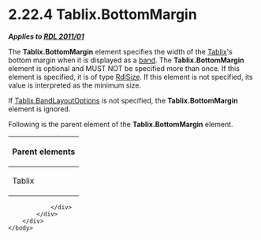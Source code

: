 <html dir="LTR" xmlns:mshelp="http://msdn.microsoft.com/mshelp" xmlns:ddue="http://ddue.schemas.microsoft.com/authoring/2003/5" xmlns:xlink="http://www.w3.org/1999/xlink" xmlns:tool="http://www.microsoft.com/tooltip">
    <head>
        <meta http-equiv="Content-Type" content="text/html; CHARSET=utf-8"></meta>
        <meta name="save" content="history"></meta>
        <title>2.22.4 Tablix.BottomMargin</title>
        <xml>
            <mshelp:toctitle title="2.22.4 Tablix.BottomMargin"></mshelp:toctitle>
            <mshelp:rltitle title="[MS-RDL]: Tablix.BottomMargin"></mshelp:rltitle>
            <mshelp:keyword index="A" term="3ecdbeab-fdb4-49ce-83f2-2036a40494bb"></mshelp:keyword>
            <mshelp:attr name="DCSext.ContentType" value="open specification"></mshelp:attr>
            <mshelp:attr name="AssetID" value="3ecdbeab-fdb4-49ce-83f2-2036a40494bb"></mshelp:attr>
            <mshelp:attr name="TopicType" value="kbRef"></mshelp:attr>
            <mshelp:attr name="DCSext.Title" value="[MS-RDL]: Tablix.BottomMargin" />
        </xml>
    </head>
    <body>
        <div id="header">
            <h1 class="heading">2.22.4 Tablix.BottomMargin</h1>
        </div>
        <div id="mainSection">
            <div id="mainBody">
                <div id="allHistory" class="saveHistory"></div>
                <div id="sectionSection0" class="section" name="collapseableSection">
                    

<p><b><i>Applies to </i></b><a href="bf2bab1a-b608-4bcc-b718-1cc1baa9579c.htm"><b><i>RDL 2011/01</i></b></a></p>

<p>The <b>Tablix.BottomMargin</b> element specifies the width
of the <a href="e42fb86e-799a-4202-8845-ac38831efccb.htm">Tablix</a>'s bottom
margin when it is displayed as a <a href="b2482b3f-74ab-4ca8-a9e5-c07955011743.htm#gt_2b91267d-4881-4b9c-82be-a02a592c9298">band</a>. The <b>Tablix.BottomMargin</b>
element is optional and MUST NOT be specified more than once. If this element
is specified, it is of type <a href="b40c092e-4fe5-4f7b-a0bf-c98df1361c90.htm">RdlSize</a>.
If this element is not specified, its value is interpreted as the minimum size.</p>

<p>If <a href="aa3763a2-4b3a-4cab-9296-15da99211923.htm">Tablix.BandLayoutOptions</a>
is not specified, the <b>Tablix.BottomMargin</b> element is ignored.</p>

<p>Following is the parent element of the <b>Tablix.BottomMargin</b>
element.</p>

<table>
 <thead>
  <tr>
   <th>
   <p>Parent elements</p>
   </th>
  </tr>
 </thead>
 <tr>
  <td>
  <p>Tablix</p>
  </td>
 </tr>
</table>

<p> </p>


                </div>
            </div>
        </div>
    </body>
</html>